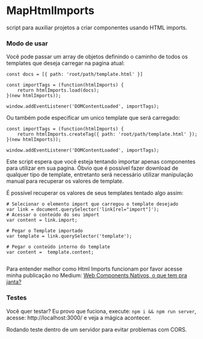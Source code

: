 # MapHtmlImports
script para auxiliar projetos a criar componentes usando HTML imports.

### Modo de usar

Você pode passar um array de objetos definindo o caminho de todos os templates que deseja carregar na pagina atual:

```
const docs = [{ path: 'root/path/template.html' }]

const importTags = (function(htmlImports) {
    return htmlImports.load(docs);
}(new htmlImports));

window.addEventListener('DOMContentLoaded', importTags);
```

Ou também pode especificar um unico template que será carregado:

```
const importTags = (function(htmlImports) {
    return htmlImports.createTag({ path: 'root/path/template.html' });
}(new htmlImports));

window.addEventListener('DOMContentLoaded', importTags);
```

Este script espera que você esteja tentando importar apenas componentes para utilizar em sua pagina. Óbvio que é possível fazer download de qualquer tipo de template, entretanto será necessário utilizar manipulação manual para recuperar os valores de template. 

É possível recuperar os valores de seus templates tentado algo assim:

```
# Selecionar o elemento import que carregou o template desejado
var link = document.querySelector('link[rel="import"]');
# Acessar o conteúdo do seu import
var content = link.import;

# Pegar o Template importado
var template = link.querySelector('template');

# Pegar o conteúdo interno do template
var content =  template.content;
    
```

Para entender melhor como Html Imports funcionam por favor acesse minha publicação no Medium: [Web Components Nativos, o que tem pra janta?](https://medium.com/@evertonthepaula/web-components-nativos-o-que-tem-pra-janta-f2706e90a673
)

### Testes

Você quer testar? Eu provo que fuciona, execute: ``npm i && npm run server``, acesse: http://localhost:3000/ e veja a mágica acontecer.

Rodando teste dentro de um servidor para evitar problemas com CORS.
